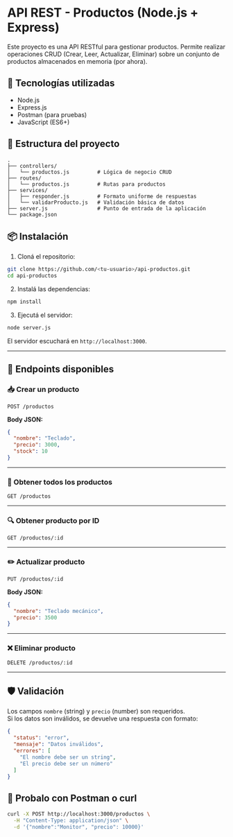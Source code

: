 # API REST - Productos (Node.js + Express)

Este proyecto es una API RESTful para gestionar productos. Permite realizar operaciones CRUD (Crear, Leer, Actualizar, Eliminar) sobre un conjunto de productos almacenados en memoria (por ahora).

## 🚀 Tecnologías utilizadas

- Node.js
- Express.js
- Postman (para pruebas)
- JavaScript (ES6+)

## 📁 Estructura del proyecto

```
.
├── controllers/
│   └── productos.js         # Lógica de negocio CRUD
├── routes/
│   └── productos.js         # Rutas para productos
├── services/
│   ├── responder.js         # Formato uniforme de respuestas
│   └── validarProducto.js   # Validación básica de datos
├── server.js                # Punto de entrada de la aplicación
└── package.json
```

## 📦 Instalación

1. Cloná el repositorio:

```bash
git clone https://github.com/<tu-usuario>/api-productos.git
cd api-productos
```

2. Instalá las dependencias:

```bash
npm install
```

3. Ejecutá el servidor:

```bash
node server.js
```

El servidor escuchará en `http://localhost:3000`.

---

## 🔀 Endpoints disponibles

### 📥 Crear un producto
```
POST /productos
```
**Body JSON:**
```json
{
  "nombre": "Teclado",
  "precio": 3000,
  "stock": 10
}
```

---

### 📄 Obtener todos los productos
```
GET /productos
```

---

### 🔍 Obtener producto por ID
```
GET /productos/:id
```

---

### ✏️ Actualizar producto
```
PUT /productos/:id
```
**Body JSON:**
```json
{
  "nombre": "Teclado mecánico",
  "precio": 3500
}
```

---

### ❌ Eliminar producto
```
DELETE /productos/:id
```

---

## 🛡️ Validación

Los campos `nombre` (string) y `precio` (number) son requeridos.  
Si los datos son inválidos, se devuelve una respuesta con formato:

```json
{
  "status": "error",
  "mensaje": "Datos inválidos",
  "errores": [
    "El nombre debe ser un string",
    "El precio debe ser un número"
  ]
}
```

## 🧪 Probalo con Postman o curl

```bash
curl -X POST http://localhost:3000/productos \
  -H "Content-Type: application/json" \
  -d '{"nombre":"Monitor", "precio": 10000}'
```
